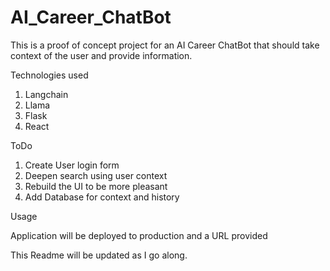 # AI_Career_ChatBot
This is a proof of concept project for an AI Career ChatBot that should take context of the user and provide information. 

Technologies used

1. Langchain
2. Llama
3. Flask
4. React

ToDo

1. Create User login form
2. Deepen search using user context
3. Rebuild the UI to be more pleasant
4. Add Database for context and history

Usage

Application will be deployed to production and a URL provided


This Readme will be updated as I go along.

